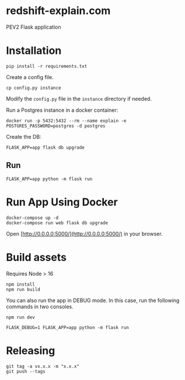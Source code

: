 # redshift-explain.com

PEV2 Flask application

# Installation

```shell
pip install -r requirements.txt
```

Create a config file.

```shell
cp config.py instance
```

Modify the `config.py` file in the `instance` directory if needed.

Run a Postgres instance in a docker container:

```shell
docker run -p 5432:5432 --rm --name explain -e POSTGRES_PASSWORD=postgres -d postgres
```

Create the DB:

```
FLASK_APP=app flask db upgrade
```

## Run

```shell
FLASK_APP=app python -m flask run
```

# Run App Using Docker

```shell
docker-compose up -d
docker-compose run web flask db upgrade
```

Open [http://0.0.0.0:5000/](http://0.0.0.0:5000/) in your browser.

# Build assets

Requires Node > 16

```shell
npm install
npm run build
```

You can also run the app in DEBUG mode. In this case, run the following
commands in two consoles.

```shell
npm run dev
```

```shell
FLASK_DEBUG=1 FLASK_APP=app python -m flask run
```

# Releasing

```shell
git tag -a vx.x.x -m "x.x.x"
git push --tags
```
